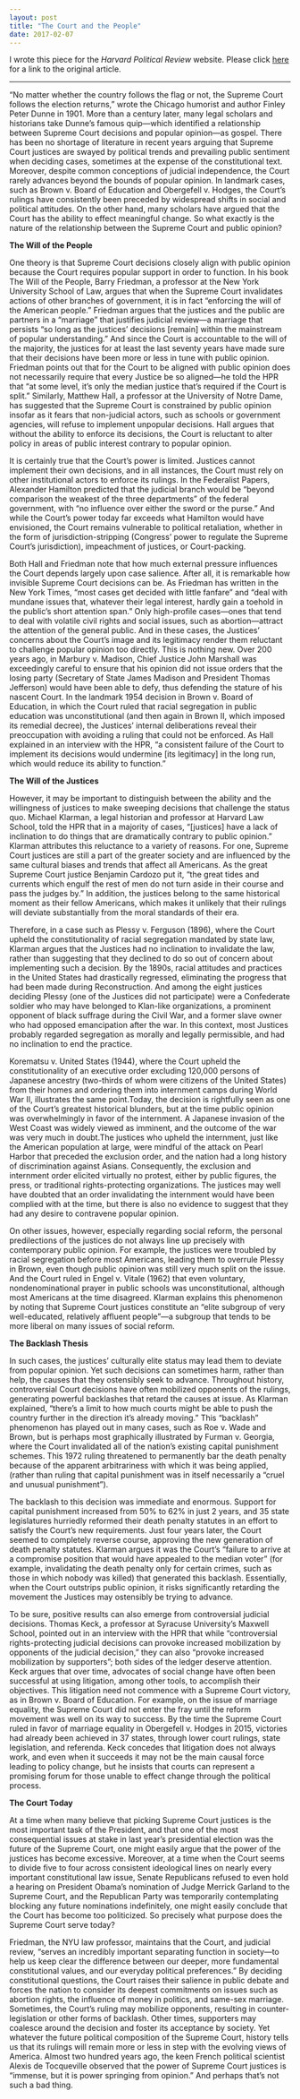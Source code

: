 ```yaml
---
layout: post
title: "The Court and the People"
date: 2017-02-07
---
```


I wrote this piece for the *Harvard Political Review* website. Please click [here](https://harvardpolitics.com/united-states/the-court-and-the-people/) for a link to the original article.

---

“No matter whether the country follows the flag or not, the Supreme Court follows the election returns,” wrote the Chicago humorist and author Finley Peter Dunne in 1901. More than a century later, many legal scholars and historians take Dunne’s famous quip—which identified a relationship between Supreme Court decisions and popular opinion—as gospel. There has been no shortage of literature in recent years arguing that Supreme Court justices are swayed by political trends and prevailing public sentiment when deciding cases, sometimes at the expense of the constitutional text. Moreover, despite common conceptions of judicial independence, the Court rarely advances beyond the bounds of popular opinion. In landmark cases, such as Brown v. Board of Education and Obergefell v. Hodges, the Court’s rulings have consistently been preceded by widespread shifts in social and political attitudes. On the other hand, many scholars have argued that the Court has the ability to effect meaningful change. So what exactly is the nature of the relationship between the Supreme Court and public opinion?

**The Will of the People**

One theory is that Supreme Court decisions closely align with public opinion because the Court requires popular support in order to function. In his book The Will of the People, Barry Friedman, a professor at the New York University School of Law, argues that when the Supreme Court invalidates actions of other branches of government, it is in fact “enforcing the will of the American people.” Friedman argues that the justices and the public are partners in a “marriage” that justifies judicial review—a marriage that persists “so long as the justices’ decisions [remain] within the mainstream of popular understanding.” And since the Court is accountable to the will of the majority, the justices for at least the last seventy years have made sure that their decisions have been more or less in tune with public opinion. Friedman points out that for the Court to be aligned with public opinion does not necessarily require that every Justice be so aligned—he told the HPR that “at some level, it’s only the median justice that’s required if the Court is split.” Similarly, Matthew Hall, a professor at the University of Notre Dame, has suggested that the Supreme Court is constrained by public opinion insofar as it fears that non-judicial actors, such as schools or government agencies, will refuse to implement unpopular decisions. Hall argues that without the ability to enforce its decisions, the Court is reluctant to alter policy in areas of public interest contrary to popular opinion.

It is certainly true that the Court’s power is limited. Justices cannot implement their own decisions, and in all instances, the Court must rely on other institutional actors to enforce its rulings. In the Federalist Papers, Alexander Hamilton predicted that the judicial branch would be “beyond comparison the weakest of the three departments” of the federal government, with “no influence over either the sword or the purse.” And while the Court’s power today far exceeds what Hamilton would have envisioned, the Court remains vulnerable to political retaliation, whether in the form of jurisdiction-stripping (Congress’ power to regulate the Supreme Court’s jurisdiction), impeachment of justices, or Court-packing.

Both Hall and Friedman note that how much external pressure influences the Court depends largely upon case salience. After all, it is remarkable how invisible Supreme Court decisions can be. As Friedman has written in the New York Times, “most cases get decided with little fanfare” and “deal with mundane issues that, whatever their legal interest, hardly gain a toehold in the public’s short attention span.” Only high-profile cases—ones that tend to deal with volatile civil rights and social issues, such as abortion—attract the attention of the general public. And in these cases, the Justices’ concerns about the Court’s image and its legitimacy render them reluctant to challenge popular opinion too directly. This is nothing new. Over 200 years ago, in Marbury v. Madison, Chief Justice John Marshall was exceedingly careful to ensure that his opinion did not issue orders that the losing party (Secretary of State James Madison and President Thomas Jefferson) would have been able to defy, thus defending the stature of his nascent Court. In the landmark 1954 decision in Brown v. Board of Education, in which the Court ruled that racial segregation in public education was unconstitutional (and then again in Brown II, which imposed its remedial decree), the Justices’ internal deliberations reveal their preoccupation with avoiding a ruling that could not be enforced. As Hall explained in an interview with the HPR, “a consistent failure of the Court to implement its decisions would undermine [its legitimacy] in the long run, which would reduce its ability to function.”

**The Will of the Justices**

However, it may be important to distinguish between the ability and the willingness of justices to make sweeping decisions that challenge the status quo. Michael Klarman, a legal historian and professor at Harvard Law School, told the HPR that in a majority of cases, “[justices] have a lack of inclination to do things that are dramatically contrary to public opinion.” Klarman attributes this reluctance to a variety of reasons. For one, Supreme Court justices are still a part of the greater society and are influenced by the same cultural biases and trends that affect all Americans. As the great Supreme Court justice Benjamin Cardozo put it, “the great tides and currents which engulf the rest of men do not turn aside in their course and pass the judges by.” In addition, the justices belong to the same historical moment as their fellow Americans, which makes it unlikely that their rulings will deviate substantially from the moral standards of their era.

Therefore, in a case such as Plessy v. Ferguson (1896), where the Court upheld the constitutionality of racial segregation mandated by state law, Klarman argues that the Justices had no inclination to invalidate the law, rather than suggesting that they declined to do so out of concern about implementing such a decision. By the 1890s, racial attitudes and practices in the United States had drastically regressed, eliminating the progress that had been made during Reconstruction. And among the eight justices deciding Plessy (one of the Justices did not participate) were a Confederate soldier who may have belonged to Klan-like organizations, a prominent opponent of black suffrage during the Civil War, and a former slave owner who had opposed emancipation after the war. In this context, most Justices probably regarded segregation as morally and legally permissible, and had no inclination to end the practice.

Korematsu v. United States (1944), where the Court upheld the constitutionality of an executive order excluding 120,000 persons of Japanese ancestry (two-thirds of whom were citizens of the United States) from their homes and ordering them into internment camps during World War II, illustrates the same point.Today, the decision is rightfully seen as one of the Court’s greatest historical blunders, but at the time public opinion was overwhelmingly in favor of the internment. A Japanese invasion of the West Coast was widely viewed as imminent, and the outcome of the war was very much in doubt.The justices who upheld the internment, just like the American population at large, were mindful of the attack on Pearl Harbor that preceded the exclusion order, and the nation had a long history of discrimination against Asians. Consequently, the exclusion and internment order elicited virtually no protest, either by public figures, the press, or traditional rights-protecting organizations. The justices may well have doubted that an order invalidating the internment would have been complied with at the time, but there is also no evidence to suggest that they had any desire to contravene popular opinion.

On other issues, however, especially regarding social reform, the personal predilections of the justices do not always line up precisely with contemporary public opinion. For example, the justices were troubled by racial segregation before most Americans, leading them to overrule Plessy in Brown, even though public opinion was still very much split on the issue. And the Court ruled in Engel v. Vitale (1962) that even voluntary, nondenominational prayer in public schools was unconstitutional, although most Americans at the time disagreed. Klarman explains this phenomenon by noting that Supreme Court justices constitute an “elite subgroup of very well-educated, relatively affluent people”—a subgroup that tends to be more liberal on many issues of social reform.

**The Backlash Thesis**

In such cases, the justices’ culturally elite status may lead them to deviate from popular opinion. Yet such decisions can sometimes harm, rather than help, the causes that they ostensibly seek to advance. Throughout history, controversial Court decisions have often mobilized opponents of the rulings, generating powerful backlashes that retard the causes at issue. As Klarman explained, “there’s a limit to how much courts might be able to push the country further in the direction it’s already moving.” This “backlash” phenomenon has played out in many cases, such as Roe v. Wade and Brown, but is perhaps most graphically illustrated by Furman v. Georgia, where the Court invalidated all of the nation’s existing capital punishment schemes. This 1972 ruling threatened to permanently bar the death penalty because of the apparent arbitrariness with which it was being applied, (rather than ruling that capital punishment was in itself necessarily a “cruel and unusual punishment”).

The backlash to this decision was immediate and enormous. Support for capital punishment increased from 50% to 62% in just 2 years, and 35 state legislatures hurriedly reformed their death penalty statutes in an effort to satisfy the Court’s new requirements. Just four years later, the Court seemed to completely reverse course, approving the new generation of death penalty statutes. Klarman argues it was the Court’s “failure to arrive at a compromise position that would have appealed to the median voter” (for example, invalidating the death penalty only for certain crimes, such as those in which nobody was killed) that generated this backlash. Essentially, when the Court outstrips public opinion, it risks significantly retarding the movement the Justices may ostensibly be trying to advance.

To be sure, positive results can also emerge from controversial judicial decisions. Thomas Keck, a professor at Syracuse University’s Maxwell School, pointed out in an interview with the HPR that while “controversial rights-protecting judicial decisions can provoke increased mobilization by opponents of the judicial decision,” they can also “provoke increased mobilization by supporters”; both sides of the ledger deserve attention. Keck argues that over time, advocates of social change have often been successful at using litigation, among other tools, to accomplish their objectives. This litigation need not commence with a Supreme Court victory, as in Brown v. Board of Education. For example, on the issue of marriage equality, the Supreme Court did not enter the fray until the reform movement was well on its way to success. By the time the Supreme Court ruled in favor of marriage equality in Obergefell v. Hodges in 2015, victories had already been achieved in 37 states, through lower court rulings, state legislation, and referenda. Keck concedes that litigation does not always work, and even when it succeeds it may not be the main causal force leading to policy change, but he insists that courts can represent a promising forum for those unable to effect change through the political process.

**The Court Today**

At a time when many believe that picking Supreme Court justices is the most important task of the President, and that one of the most consequential issues at stake in last year’s presidential election was the future of the Supreme Court, one might easily argue that the power of the justices has become excessive. Moreover, at a time when the Court seems to divide five to four across consistent ideological lines on nearly every important constitutional law issue, Senate Republicans refused to even hold a hearing on President Obama’s nomination of Judge Merrick Garland to the Supreme Court, and the Republican Party was temporarily contemplating blocking any future nominations indefinitely, one might easily conclude that the Court has become too politicized. So precisely what purpose does the Supreme Court serve today?

Friedman, the NYU law professor, maintains that the Court, and judicial review, “serves an incredibly important separating function in society—to help us keep clear the difference between our deeper, more fundamental constitutional values, and our everyday political preferences.” By deciding constitutional questions, the Court raises their salience in public debate and forces the nation to consider its deepest commitments on issues such as abortion rights, the influence of money in politics, and same-sex marriage. Sometimes, the Court’s ruling may mobilize opponents, resulting in counter-legislation or other forms of backlash. Other times, supporters may coalesce around the decision and foster its acceptance by society. Yet whatever the future political composition of the Supreme Court, history tells us that its rulings will remain more or less in step with the evolving views of America. Almost two hundred years ago, the keen French political scientist Alexis de Tocqueville observed that the power of Supreme Court justices is “immense, but it is power springing from opinion.” And perhaps that’s not such a bad thing.
